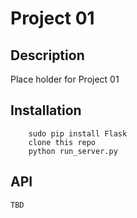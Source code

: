 # Project 01

## Description

Place holder for Project 01

## Installation

        sudo pip install Flask
        clone this repo
        python run_server.py

## API

    TBD
